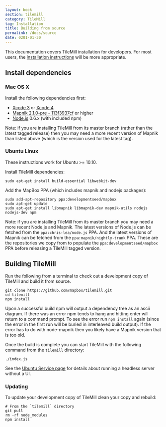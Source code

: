 ```yaml
---
layout: book
section: tilemill
category: TileMill
tag: Installation
title: Building from source
permalink: /docs/source
date: 0201-01-30
---
```


This documentation covers TileMill installation for developers. For most users, the [installation instructions]({{site.baseurl}}/docs/install) will be more appropriate.

## Install dependencies

### Mac OS X

Install the following dependencies first:

- [Xcode 3](https://connect.apple.com/cgi-bin/WebObjects/MemberSite.woa/wa/getSoftware?bundleID=20792) or [Xcode 4](http://itunes.apple.com/us/app/xcode/id448457090?mt=12)
- [Mapnik 2.1.0-pre - 113f3937cf](https://github.com/mapnik/mapnik/commit/113f3937cfa3cb37f9b390607338f0ce0c8c4508) or higher
- [Node.js][node] 0.6.x (with included npm)

Note: if you are installing TileMill from its master branch (rather than the latest tagged release) then you may need a more recent version of Mapnik than listed above (which is the version used for the latest tag).

### Ubuntu Linux

These instructions work for Ubuntu >= 10.10.

Install TileMill dependencies:

    sudo apt-get install build-essential libwebkit-dev

Add the MapBox PPA (which includes mapnik and nodejs packages):

    sudo add-apt-repository ppa:developmentseed/mapbox
    sudo apt-get update
    sudo apt-get install libmapnik libmapnik-dev mapnik-utils nodejs nodejs-dev npm


Note: if you are installing TileMill from its master branch you may need a more recent Node.js and Mapnik. The latest versions of Node.js can be fetched from the `ppa:chris-lea/node.js` PPA. And the latest versions of Mapnik can be fetched from the `ppa:mapnik/nightly-trunk` PPA. These are the repositories we copy from to populate the `ppa:developmentseed/mapbox` PPA before releasing a TileMill tagged version.

## Building TileMill

Run the following from a terminal to check out a development copy of TileMill and build it from source.

    git clone https://github.com/mapbox/tilemill.git
    cd tilemill
    npm install

Upon a successful build npm will output a dependency tree as an ascii diagram. If there was an error npm tends to hang and hitting enter will return to a command prompt. To see the error run `npm install` again (since the error in the first run will be buried in interleaved build output). If the error has to do with node-mapnik then you likely have a Mapnik version that is too old.

Once the build is complete you can start TileMill with the following command from the `tilemill` directory:

    ./index.js


See the [Ubuntu Service page]({{site.baseurl}}/docs/guides/ubuntu-service/) for details about running a headless server without a UI.

### Updating

To update your development copy of TileMill clean your copy and rebuild:

    # From the `tilemill` directory
    git pull
    rm -rf node_modules
    npm install

[mapnik]:http://www.mapnik.org
[xcode]:http://developer.apple.com/technologies/tools/xcode.html
[issues]:https://github.com/mapbox/tilemill/issues
[support]:http://support.mapbox.com/kb/tilemill/where-can-i-get-help-with-tilemill
[node]:https://github.com/joyent/node/wiki/Installation
[npm]:http://npmjs.org/
